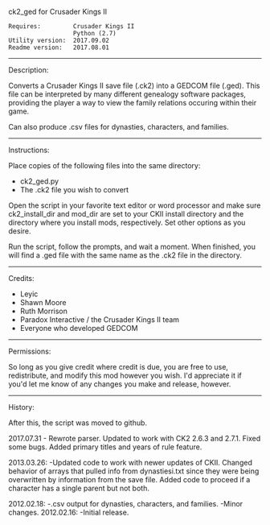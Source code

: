 ck2\_ged for Crusader Kings II    

    Requires:         Crusader Kings II    
                      Python (2.7)    
    Utility version:  2017.09.02    
    Readme version:   2017.08.01    

----------------------------------------------------------------------
Description:

Converts a Crusader Kings II save file (.ck2) into a GEDCOM file
(.ged). This file can be interpreted by many different genealogy
software packages, providing the player a way to view the family
relations occuring within their game.

Can also produce .csv files for dynasties, characters, and families.

----------------------------------------------------------------------
Instructions:

Place copies of the following files into the same directory:
  - ck2\_ged.py
  - The .ck2 file you wish to convert

Open the script in your favorite text editor or word processor and make 
sure ck2\_install\_dir and mod\_dir are set to your CKII install directory 
and the directory where you install mods, respectively.  Set other 
options as you desire.

Run the script, follow the prompts, and wait a moment. When finished,
you will find a .ged file with the same name as the .ck2 file in the
directory.

----------------------------------------------------------------------
Credits:

- Leyic
- Shawn Moore
- Ruth Morrison
- Paradox Interactive / the Crusader Kings II team
- Everyone who developed GEDCOM

----------------------------------------------------------------------
Permissions:

So long as you give credit where credit is due, you are free to use,
redistribute, and modify this mod however you wish. I'd appreciate it
if you'd let me know of any changes you make and release, however.

----------------------------------------------------------------------
History:

After this, the script was moved to github.

2017.07.31 - Rewrote parser.  Updated to work with CK2 2.6.3 and 2.7.1.  Fixed some bugs.  Added primary titles and years of rule feature.

2013.03.26: -Updated code to work with newer updates of CKII. Changed behavior
of arrays that pulled info from dynastiesi.txt since they were being overwritten by information from the save file. Added code to proceed if a character has a single parent but not both.

2012.02.18: -.csv output for dynasties, characters, and families.
            -Minor changes.
2012.02.16: -Initial release.
